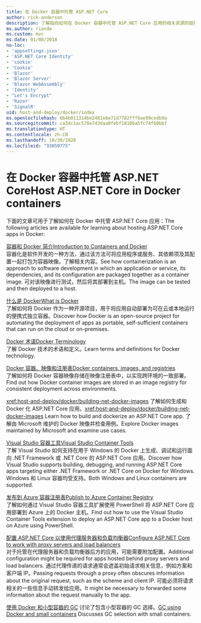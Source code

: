```yaml
---
title: 在 Docker 容器中托管 ASP.NET Core
author: rick-anderson
description: 了解指向如何在 Docker 容器中托管 ASP.NET Core 应用的相关资源的链接。
ms.author: riande
ms.custom: mvc
ms.date: 01/08/2018
no-loc:
- 'appsettings.json'
- 'ASP.NET Core Identity'
- 'cookie'
- 'Cookie'
- 'Blazor'
- 'Blazor Server'
- 'Blazor WebAssembly'
- 'Identity'
- "Let's Encrypt"
- 'Razor'
- 'SignalR'
uid: host-and-deploy/docker/index
ms.openlocfilehash: 6b4b011314be2481e6e71d7782fff6ee99cedb9a
ms.sourcegitcommit: ca34c1ac578e7d3daa0febf1810ba5fc74f60bbf
ms.translationtype: HT
ms.contentlocale: zh-CN
ms.lasthandoff: 10/30/2020
ms.locfileid: "93059775"
---
```

# <a name="host-aspnet-core-in-docker-containers"></a><span data-ttu-id="03692-103">在 Docker 容器中托管 ASP.NET Core</span><span class="sxs-lookup"><span data-stu-id="03692-103">Host ASP.NET Core in Docker containers</span></span>

<span data-ttu-id="03692-104">下面的文章可用于了解如何在 Docker 中托管 ASP.NET Core 应用：</span><span class="sxs-lookup"><span data-stu-id="03692-104">The following articles are available for learning about hosting ASP.NET Core apps in Docker:</span></span>

[<span data-ttu-id="03692-105">容器和 Docker 简介</span><span class="sxs-lookup"><span data-stu-id="03692-105">Introduction to Containers and Docker</span></span>](/dotnet/standard/microservices-architecture/container-docker-introduction/index)  
<span data-ttu-id="03692-106">容器化是软件开发的一种方法，通过该方法可将应用程序或服务、其依赖项及其配置一起打包为容器映像。了解相关内容。</span><span class="sxs-lookup"><span data-stu-id="03692-106">See how containerization is an approach to software development in which an application or service, its dependencies, and its configuration are packaged together as a container image.</span></span> <span data-ttu-id="03692-107">可对该映像进行测试，然后将其部署到主机。</span><span class="sxs-lookup"><span data-stu-id="03692-107">The image can be tested and then deployed to a host.</span></span>

[<span data-ttu-id="03692-108">什么是 Docker</span><span class="sxs-lookup"><span data-stu-id="03692-108">What is Docker</span></span>](/dotnet/standard/microservices-architecture/container-docker-introduction/docker-defined)  
<span data-ttu-id="03692-109">了解如何将 Docker 作为一种开源项目，用于将应用自动部署为可在云或本地运行的便携式独立容器。</span><span class="sxs-lookup"><span data-stu-id="03692-109">Discover how Docker is an open-source project for automating the deployment of apps as portable, self-sufficient containers that can run on the cloud or on-premises.</span></span>

[<span data-ttu-id="03692-110">Docker 术语</span><span class="sxs-lookup"><span data-stu-id="03692-110">Docker Terminology</span></span>](/dotnet/standard/microservices-architecture/container-docker-introduction/docker-terminology)  
<span data-ttu-id="03692-111">了解 Docker 技术的术语和定义。</span><span class="sxs-lookup"><span data-stu-id="03692-111">Learn terms and definitions for Docker technology.</span></span>

[<span data-ttu-id="03692-112">Docker 容器、映像和注册表</span><span class="sxs-lookup"><span data-stu-id="03692-112">Docker containers, images, and registries</span></span>](/dotnet/standard/microservices-architecture/container-docker-introduction/docker-containers-images-registries)  
<span data-ttu-id="03692-113">了解如何将 Docker 容器映像存储在映像注册表中，以实现跨环境的一致部署。</span><span class="sxs-lookup"><span data-stu-id="03692-113">Find out how Docker container images are stored in an image registry for consistent deployment across environments.</span></span>

<span data-ttu-id="03692-114"><xref:host-and-deploy/docker/building-net-docker-images> 了解如何生成和 Docker 化 ASP.NET Core 应用。</span><span class="sxs-lookup"><span data-stu-id="03692-114"><xref:host-and-deploy/docker/building-net-docker-images> Learn how to build and dockerize an ASP.NET Core app.</span></span> <span data-ttu-id="03692-115">了解由 Microsoft 维护的 Docker 映像并检查用例。</span><span class="sxs-lookup"><span data-stu-id="03692-115">Explore Docker images maintained by Microsoft and examine use cases.</span></span>

[<span data-ttu-id="03692-116">Visual Studio 容器工具</span><span class="sxs-lookup"><span data-stu-id="03692-116">Visual Studio Container Tools</span></span>](xref:host-and-deploy/docker/visual-studio-tools-for-docker)  
<span data-ttu-id="03692-117">了解 Visual Studio 如何支持在用于 Windows 的 Docker 上生成、调试和运行面向 .NET Framework 或 .NET Core 的 ASP.NET Core 应用。</span><span class="sxs-lookup"><span data-stu-id="03692-117">Discover how Visual Studio supports building, debugging, and running ASP.NET Core apps targeting either .NET Framework or .NET Core on Docker for Windows.</span></span> <span data-ttu-id="03692-118">Windows 和 Linux 容器均受支持。</span><span class="sxs-lookup"><span data-stu-id="03692-118">Both Windows and Linux containers are supported.</span></span>

[<span data-ttu-id="03692-119">发布到 Azure 容器注册表</span><span class="sxs-lookup"><span data-stu-id="03692-119">Publish to Azure Container Registry</span></span>](/azure/vs-azure-tools-docker-hosting-web-apps-in-docker)  
<span data-ttu-id="03692-120">了解如何通过 Visual Studio 容器工具扩展使用 PowerShell 将 ASP.NET Core 应用部署到 Azure 上的 Docker 主机。</span><span class="sxs-lookup"><span data-stu-id="03692-120">Find out how to use the Visual Studio Container Tools extension to deploy an ASP.NET Core app to a Docker host on Azure using PowerShell.</span></span>

[<span data-ttu-id="03692-121">配置 ASP.NET Core 以使用代理服务器和负载均衡器</span><span class="sxs-lookup"><span data-stu-id="03692-121">Configure ASP.NET Core to work with proxy servers and load balancers</span></span>](xref:host-and-deploy/proxy-load-balancer)  
<span data-ttu-id="03692-122">对于托管在代理服务器和负载均衡器后方的应用，可能需要附加配置。</span><span class="sxs-lookup"><span data-stu-id="03692-122">Additional configuration might be required for apps hosted behind proxy servers and load balancers.</span></span> <span data-ttu-id="03692-123">通过代理传递的请求通常会遮盖初始请求相关信息，例如方案和客户端 IP。</span><span class="sxs-lookup"><span data-stu-id="03692-123">Passing requests through a proxy often obscures information about the original request, such as the scheme and client IP.</span></span> <span data-ttu-id="03692-124">可能必须将请求相关的一些信息手动转发给应用。</span><span class="sxs-lookup"><span data-stu-id="03692-124">It might be necessary to forwarded some information about the request manually to the app.</span></span>

<span data-ttu-id="03692-125">[使用 Docker 和小型容器的 GC](xref:performance/memory#sc) 讨论了包含小型容器的 GC 选择。</span><span class="sxs-lookup"><span data-stu-id="03692-125">[GC using Docker and small containers](xref:performance/memory#sc) Discusses GC selection with small containers.</span></span>